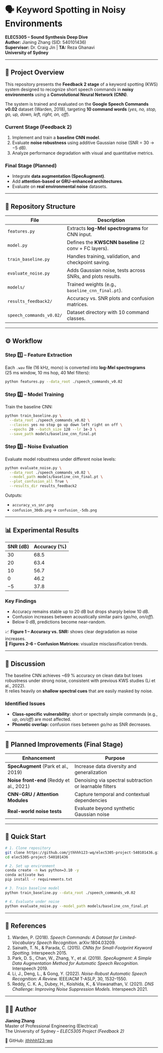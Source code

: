 # 🗣️ Keyword Spotting in Noisy Environments

**ELEC5305 – Sound Synthesis Deep Dive**  
**Author:** Jianing Zhang (SID: 540101436)  
**Supervisor:** Dr. Craig Jin | **TA:** Reza Ghanavi  
**University of Sydney**

---

## 🎯 Project Overview

This repository presents the **Feedback 2 stage** of a keyword spotting (KWS) system designed to recognize short speech commands in **noisy environments** using a **Convolutional Neural Network (CNN)**.  

The system is trained and evaluated on the **Google Speech Commands v0.02** dataset (Warden, 2018), targeting **10 command words** (*yes, no, stop, go, up, down, left, right, on, off*).  

### Current Stage (Feedback 2)
1. Implement and train a **baseline CNN model**.  
2. Evaluate **noise robustness** using additive Gaussian noise (SNR = 30 → −5 dB).  
3. Analyze performance degradation with visual and quantitative metrics.  

### Final Stage (Planned)
- Integrate **data augmentation (SpecAugment)**.  
- Add **attention-based or GRU-enhanced architectures**.  
- Evaluate on **real environmental noise** datasets.

---

## 🧩 Repository Structure

| File | Description |
|------|--------------|
| `features.py` | Extracts **log-Mel spectrograms** for CNN input. |
| `model.py` | Defines the **KWSCNN baseline** (2 conv + FC layers). |
| `train_baseline.py` | Handles training, validation, and checkpoint saving. |
| `evaluate_noise.py` | Adds Gaussian noise, tests across SNRs, and plots results. |
| `models/` | Trained weights (e.g., `baseline_cnn_final.pt`). |
| `results_feedback2/` | Accuracy vs. SNR plots and confusion matrices. |
| `speech_commands_v0.02/` | Dataset directory with 10 command classes. |

---

## ⚙️ Workflow

### Step 1️⃣ – Feature Extraction
Each `.wav` file (16 kHz, mono) is converted into **log-Mel spectrograms**  
(25 ms window, 10 ms hop, 40 Mel filters):

```bash
python features.py --data_root ./speech_commands_v0.02
```

### Step 2️⃣ – Model Training
Train the baseline CNN:

```bash
python train_baseline.py \
  --data_root ./speech_commands_v0.02 \
  --classes yes no stop go up down left right on off \
  --epochs 20 --batch_size 128 --lr 1e-3 \
  --save_path models/baseline_cnn_final.pt
```

### Step 3️⃣ – Noise Evaluation
Evaluate model robustness under different noise levels:

```bash
python evaluate_noise.py \
  --data_root ./speech_commands_v0.02 \
  --model_path models/baseline_cnn_final.pt \
  --plot_confusion_all True \
  --results_dir results_feedback2
```

Outputs:
- `accuracy_vs_snr.png`
- `confusion_30db.png` → `confusion_-5db.png`

---

## 📊 Experimental Results

| **SNR (dB)** | **Accuracy (%)** |
|---------------|------------------|
| 30 | 68.5 |
| 20 | 63.4 |
| 10 | 56.7 |
| 0  | 46.2 |
| −5 | 37.8 |

### Key Findings
- Accuracy remains stable up to 20 dB but drops sharply below 10 dB.  
- Confusion increases between acoustically similar pairs (*go/no*, *on/off*).  
- Below 0 dB, predictions become near-random.

📈 **Figure 1 – Accuracy vs. SNR:** shows clear degradation as noise increases.  
🧩 **Figures 2–6 – Confusion Matrices:** visualize misclassification trends.

---

## 💬 Discussion

The baseline CNN achieves ~69 % accuracy on clean data but loses robustness under strong noise, consistent with previous KWS studies (Li et al., 2022).  
It relies heavily on **shallow spectral cues** that are easily masked by noise.

### Identified Issues
- **Class-specific vulnerability:** short or spectrally simple commands (e.g., *up*, *on/off*) are most affected.  
- **Phonetic overlap:** confusion rises between *go/no* as SNR decreases.  

---

## 🚀 Planned Improvements (Final Stage)

| Enhancement | Purpose |
|--------------|----------|
| **SpecAugment** (Park et al., 2019) | Increase data diversity and generalization |
| **Noise front-end** (Reddy et al., 2021) | Denoising via spectral subtraction or learnable filters |
| **CNN-GRU / Attention Modules** | Capture temporal and contextual dependencies |
| **Real-world noise tests** | Evaluate beyond synthetic Gaussian noise |

---

## 🧪 Quick Start

```bash
# 1. Clone repository
git clone https://github.com/jthhhh123-wq/elec5305-project-540101436.git
cd elec5305-project-540101436

# 2. Set up environment
conda create -n kws python=3.10 -y
conda activate kws
pip install -r requirements.txt

# 3. Train baseline model
python train_baseline.py --data_root ./speech_commands_v0.02

# 4. Evaluate under noise
python evaluate_noise.py --model_path models/baseline_cnn_final.pt
```

---

## 📘 References

1. Warden, P. (2018). *Speech Commands: A Dataset for Limited-Vocabulary Speech Recognition.* arXiv:1804.03209.  
2. Sainath, T. N., & Parada, C. (2015). *CNNs for Small-Footprint Keyword Spotting.* Interspeech 2015.  
3. Park, D. S., Chan, W., Zhang, Y., et al. (2019). *SpecAugment: A Simple Data Augmentation Method for Automatic Speech Recognition.* Interspeech 2019.  
4. Li, J., Deng, L., & Gong, Y. (2022). *Noise-Robust Automatic Speech Recognition: A Review.* IEEE/ACM T-ASLP, 30, 1532–1550.  
5. Reddy, C. K. A., Dubey, H., Koishida, K., & Viswanathan, V. (2021). *DNS Challenge: Improving Noise Suppression Models.* Interspeech 2021.  

---

## 👨‍💻 Author

**Jianing Zhang**  
Master of Professional Engineering (Electrical)  
The University of Sydney – *ELEC5305 Project (Feedback 2)*

📧 GitHub: [jthhhh123-wq](https://github.com/jthhhh123-wq)

---
